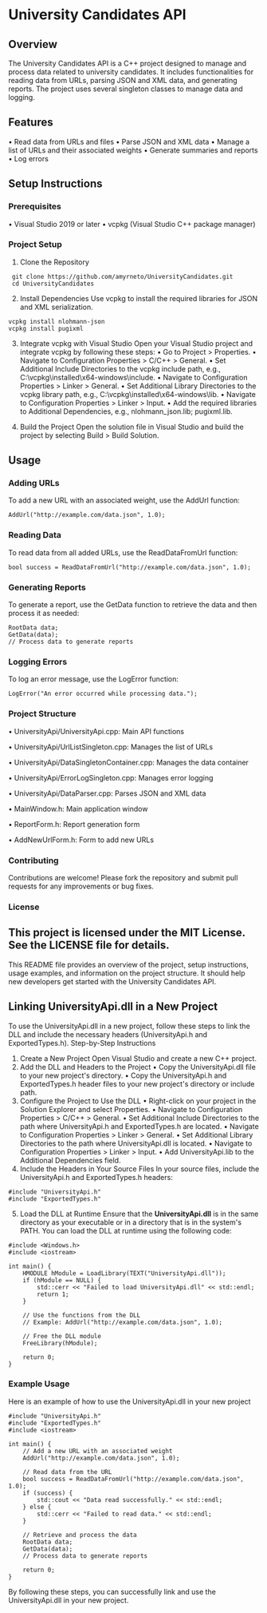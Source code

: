 # University Candidates API
## Overview
The University Candidates API is a C++ project designed to manage and process data related to university candidates. It includes functionalities for reading data from URLs, parsing JSON and XML data, and generating reports. The project uses several singleton classes to manage data and logging.
## Features
•	Read data from URLs and files
•	Parse JSON and XML data
•	Manage a list of URLs and their associated weights
•	Generate summaries and reports
•	Log errors
## Setup Instructions
### Prerequisites
•	Visual Studio 2019 or later
•	vcpkg (Visual Studio C++ package manager)
### Project Setup
1.	Clone the Repository
   ```
  	git clone https://github.com/amyrneto/UniversityCandidates.git
  	cd UniversityCandidates
   ```
2.	Install Dependencies
Use vcpkg to install the required libraries for JSON and XML serialization.
```
vcpkg install nlohmann-json
vcpkg install pugixml
```
3.	Integrate vcpkg with Visual Studio
Open your Visual Studio project and integrate vcpkg by following these steps:
•	Go to Project > <ProjectName> Properties.
•	Navigate to Configuration Properties > C/C++ > General.
•	Set Additional Include Directories to the vcpkg include path, e.g., C:\vcpkg\installed\x64-windows\include.
•	Navigate to Configuration Properties > Linker > General.
•	Set Additional Library Directories to the vcpkg library path, e.g., C:\vcpkg\installed\x64-windows\lib.
•	Navigate to Configuration Properties > Linker > Input.
•	Add the required libraries to Additional Dependencies, e.g., nlohmann_json.lib; pugixml.lib.

4.	Build the Project
Open the solution file in Visual Studio and build the project by selecting Build > Build Solution.
## Usage
### Adding URLs
To add a new URL with an associated weight, use the AddUrl function:
```
AddUrl("http://example.com/data.json", 1.0);
```
### Reading Data
To read data from all added URLs, use the ReadDataFromUrl function:
```
bool success = ReadDataFromUrl("http://example.com/data.json", 1.0);
```
### Generating Reports
To generate a report, use the GetData function to retrieve the data and then process it as needed:
```
RootData data;
GetData(data);
// Process data to generate reports
```
### Logging Errors
To log an error message, use the LogError function:
```
LogError("An error occurred while processing data.");
```
### Project Structure

•	UniversityApi/UniversityApi.cpp: Main API functions

•	UniversityApi/UrlListSingleton.cpp: Manages the list of URLs

•	UniversityApi/DataSingletonContainer.cpp: Manages the data container

•	UniversityApi/ErrorLogSingleton.cpp: Manages error logging

•	UniversityApi/DataParser.cpp: Parses JSON and XML data

•	MainWindow.h: Main application window

•	ReportForm.h: Report generation form

•	AddNewUrlForm.h: Form to add new URLs

### Contributing
Contributions are welcome! Please fork the repository and submit pull requests for any improvements or bug fixes.
### License
This project is licensed under the MIT License. See the LICENSE file for details.
---
This README file provides an overview of the project, setup instructions, usage examples, and information on the project structure. It should help new developers get started with the University Candidates API.

## Linking UniversityApi.dll in a New Project
To use the UniversityApi.dll in a new project, follow these steps to link the DLL and include the necessary headers (UniversityApi.h and ExportedTypes.h).
Step-by-Step Instructions
1.	Create a New Project
Open Visual Studio and create a new C++ project.
2.	Add the DLL and Headers to the Project
•	Copy the UniversityApi.dll file to your new project's directory.
•	Copy the UniversityApi.h and ExportedTypes.h header files to your new project's directory or include path.
3.	Configure the Project to Use the DLL
•	Right-click on your project in the Solution Explorer and select Properties.
•	Navigate to Configuration Properties > C/C++ > General.
•	Set Additional Include Directories to the path where UniversityApi.h and ExportedTypes.h are located.
•	Navigate to Configuration Properties > Linker > General.
•	Set Additional Library Directories to the path where UniversityApi.dll is located.
•	Navigate to Configuration Properties > Linker > Input.
•	Add UniversityApi.lib to the Additional Dependencies field.
4.	Include the Headers in Your Source Files
In your source files, include the UniversityApi.h and ExportedTypes.h headers:
```
#include "UniversityApi.h"
#include "ExportedTypes.h"
```
5.	Load the DLL at Runtime
Ensure that the **UniversityApi.dll** is in the same directory as your executable or in a directory that is in the system's PATH. You can load the DLL at runtime using the following code:
```
#include <Windows.h>
#include <iostream>

int main() {
    HMODULE hModule = LoadLibrary(TEXT("UniversityApi.dll"));
    if (hModule == NULL) {
        std::cerr << "Failed to load UniversityApi.dll" << std::endl;
        return 1;
    }

    // Use the functions from the DLL
    // Example: AddUrl("http://example.com/data.json", 1.0);

    // Free the DLL module
    FreeLibrary(hModule);

    return 0;
}
```
### Example Usage
Here is an example of how to use the UniversityApi.dll in your new project
```
#include "UniversityApi.h"
#include "ExportedTypes.h"
#include <iostream>

int main() {
    // Add a new URL with an associated weight
    AddUrl("http://example.com/data.json", 1.0);

    // Read data from the URL
    bool success = ReadDataFromUrl("http://example.com/data.json", 1.0);
    if (success) {
        std::cout << "Data read successfully." << std::endl;
    } else {
        std::cerr << "Failed to read data." << std::endl;
    }

    // Retrieve and process the data
    RootData data;
    GetData(data);
    // Process data to generate reports

    return 0;
}
```
By following these steps, you can successfully link and use the UniversityApi.dll in your new project.









